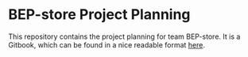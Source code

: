 # BEP-store Project Planning

This repository contains the project planning for team BEP-store. It is a Gitbook,
which can be found in a nice readable format [here](https://www.gitbook.com/read/book/bep-store/project-plan).
